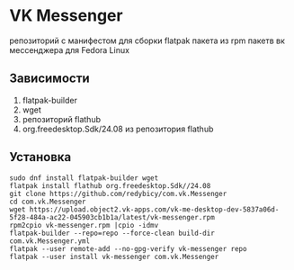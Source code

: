 # VK Messenger
репозиторий с манифестом для сборки flatpak пакета из rpm пакетв вк мессенджера для Fedora Linux
## Зависимости
1. flatpak-builder
2. wget
3. репозиторий flathub
4. org.freedesktop.Sdk/24.08 из репозитория flathub
## Установка
```
sudo dnf install flatpak-builder wget
flatpak install flathub org.freedesktop.Sdk//24.08
git clone https://github.com/redybicy/com.vk.Messenger
cd com.vk.Messenger
wget https://upload.object2.vk-apps.com/vk-me-desktop-dev-5837a06d-5f28-484a-ac22-045903cb1b1a/latest/vk-messenger.rpm
rpm2cpio vk-messenger.rpm |cpio -idmv
flatpak-builder --repo=repo --force-clean build-dir com.vk.Messenger.yml
flatpak --user remote-add --no-gpg-verify vk-messenger repo
flatpak --user install vk-messenger com.vk.Messenger
```
